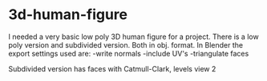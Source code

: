 # 3d-human-figure
I needed a very basic low poly 3D human figure for a project. There is a low poly version and subdivided version. Both in obj. format. 
In Blender the export settings used are:
-write normals
-include UV's
-triangulate faces

Subdivided version has faces with Catmull-Clark, levels view 2
